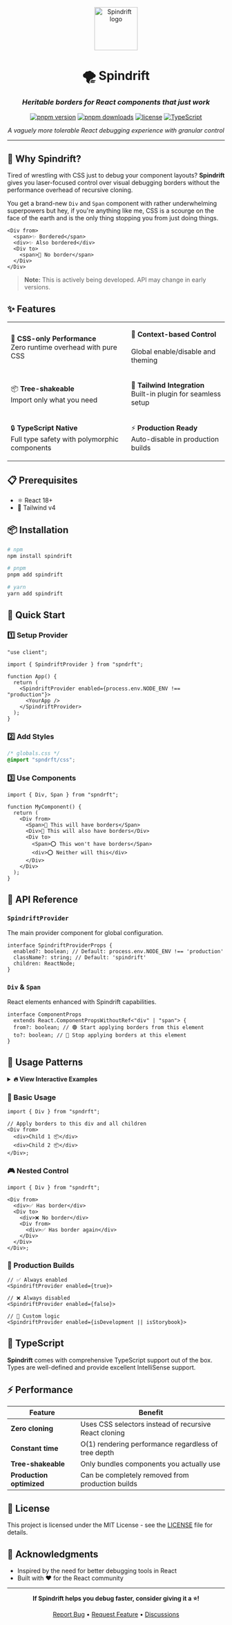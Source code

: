 <div align="center">

<img src="misc/image.png" alt="Spindrift logo" width="100" />

# 🌪️ Spindrift

### _Heritable borders for React components that just work_

[![pnpm version](https://badge.fury.io/js/spndrft.svg)](https://badge.fury.io/js/spndrft)
[![pnpm downloads](https://img.shields.io/npm/dm/spndrft.svg)](https://www.npmjs.com/package/spndrft)
[![license](https://img.shields.io/npm/l/spndrft.svg)](https://github.com/memefinder-general/spindrift/blob/main/LICENSE)
[![TypeScript](https://img.shields.io/badge/TypeScript-ready-blue.svg)](https://www.typescriptlang.org/)

_A vaguely more tolerable React debugging experience with granular control_

---

</div>

## 🌟 Why Spindrift?

Tired of wrestling with CSS just to debug your component layouts? **Spindrift** gives you laser-focused control over visual debugging borders without the performance overhead of recursive cloning.

You get a brand-new `Div` and `Span` component with rather underwhelming superpowers but hey, if you're anything like me, CSS is a scourge on the face of the earth and is the only thing stopping you from just doing things.

```tsx
<Div from>
  <span>✨ Bordered</span>
  <div>✨ Also bordered</div>
  <Div to>
    <span>🚫 No border</span>
  </Div>
</Div>
```

> **Note:** This is actively being developed. API may change in early versions.

## ✨ Features

<table>
<tr>
<td>

🎯 **CSS-only Performance**
<br/>Zero runtime overhead with pure CSS

</td>
<td>

🔧 **Context-based Control**  
<br/>Global enable/disable and theming

</td>
</tr>
<tr>
<td>

📦 **Tree-shakeable**
<br/>Import only what you need

</td>
<td>

🎨 **Tailwind Integration**
<br/>Built-in plugin for seamless setup

</td>
</tr>
<tr>
<td>

🔒 **TypeScript Native**
<br/>Full type safety with polymorphic components

</td>
<td>

⚡ **Production Ready**
<br/>Auto-disable in production builds

</td>
</tr>
</table>

## 📋 Prerequisites

- ⚛️ React 18+
- 🎨 Tailwind v4

## 📦 Installation

```bash
# npm
npm install spindrift

# pnpm
pnpm add spindrift

# yarn
yarn add spindrift
```

## 🚀 Quick Start

### 1️⃣ Setup Provider

```tsx
"use client";

import { SpindriftProvider } from "spndrft";

function App() {
  return (
    <SpindriftProvider enabled={process.env.NODE_ENV !== "production"}>
      <YourApp />
    </SpindriftProvider>
  );
}
```

### 2️⃣ Add Styles

```css
/* globals.css */
@import "spndrft/css";
```

### 3️⃣ Use Components

```tsx
import { Div, Span } from "spndrft";

function MyComponent() {
  return (
    <Div from>
      <Span>🎯 This will have borders</Span>
      <Div>🎯 This will also have borders</Div>
      <Div to>
        <Span>⭕ This won't have borders</Span>
        <div>⭕ Neither will this</div>
      </Div>
    </Div>
  );
}
```

## 📖 API Reference

### `SpindriftProvider`

The main provider component for global configuration.

```tsx
interface SpindriftProviderProps {
  enabled?: boolean; // Default: process.env.NODE_ENV !== 'production'
  className?: string; // Default: 'spindrift'
  children: ReactNode;
}
```

### `Div` & `Span`

React elements enhanced with Spindrift capabilities.

```tsx
interface ComponentProps
  extends React.ComponentPropsWithoutRef<"div" | "span"> {
  from?: boolean; // 🟢 Start applying borders from this element
  to?: boolean; // 🔴 Stop applying borders at this element
}
```

## 🎯 Usage Patterns

<details>
<summary><strong>🔥 View Interactive Examples</strong></summary>

Run the full example locally:

```bash
pnpm examples
```

</details>

### 🌟 Basic Usage

```tsx
import { Div } from "spndrft";

// Apply borders to this div and all children
<Div from>
  <div>Child 1 📦</div>
  <div>Child 2 📦</div>
</Div>;
```

### 🎮 Nested Control

```tsx
import { Div } from "spndrft";

<Div from>
  <div>✅ Has border</div>
  <Div to>
    <div>❌ No border</div>
    <Div from>
      <div>✅ Has border again</div>
    </Div>
  </Div>
</Div>;
```

### 🚀 Production Builds

```tsx
// ✅ Always enabled
<SpindriftProvider enabled={true}>

// ❌ Always disabled
<SpindriftProvider enabled={false}>

// 🎯 Custom logic
<SpindriftProvider enabled={isDevelopment || isStorybook}>
```

## 🔧 TypeScript

**Spindrift** comes with comprehensive TypeScript support out of the box. Types are well-defined and provide excellent IntelliSense support.

## ⚡ Performance

| Feature                  | Benefit                                               |
| ------------------------ | ----------------------------------------------------- |
| **Zero cloning**         | Uses CSS selectors instead of recursive React cloning |
| **Constant time**        | O(1) rendering performance regardless of tree depth   |
| **Tree-shakeable**       | Only bundles components you actually use              |
| **Production optimized** | Can be completely removed from production builds      |

## 📄 License

This project is licensed under the MIT License - see the [LICENSE](LICENSE) file for details.

## 🙏 Acknowledgments

- Inspired by the need for better debugging tools in React
- Built with ❤️ for the React community

---

<div align="center">

**If Spindrift helps you debug faster, consider giving it a ⭐!**

[Report Bug](https://github.com/memefinder-general/spindrift/issues) • [Request Feature](https://github.com/memefinder-general/spindrift/issues) • [Discussions](https://github.com/memefinder-general/spindrift/discussions)

</div>
